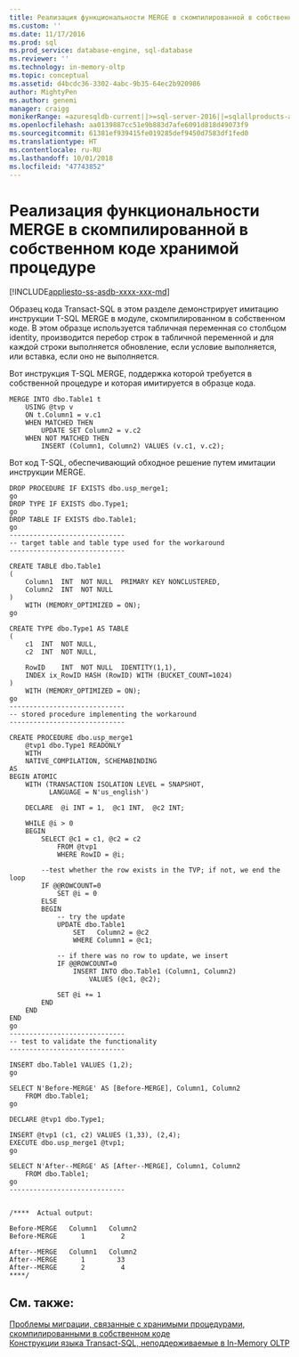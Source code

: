 ```yaml
---
title: Реализация функциональности MERGE в скомпилированной в собственном коде хранимой процедуре | Документация Майкрософт
ms.custom: ''
ms.date: 11/17/2016
ms.prod: sql
ms.prod_service: database-engine, sql-database
ms.reviewer: ''
ms.technology: in-memory-oltp
ms.topic: conceptual
ms.assetid: d4bcdc36-3302-4abc-9b35-64ec2b920986
author: MightyPen
ms.author: genemi
manager: craigg
monikerRange: =azuresqldb-current||>=sql-server-2016||=sqlallproducts-allversions||>=sql-server-linux-2017||=azuresqldb-mi-current
ms.openlocfilehash: aa0139887cc51e9b883d7afe6091d818d49073f9
ms.sourcegitcommit: 61381ef939415fe019285def9450d7583df1fed0
ms.translationtype: HT
ms.contentlocale: ru-RU
ms.lasthandoff: 10/01/2018
ms.locfileid: "47743852"
---
```

# <a name="implementing-merge-functionality-in-a-natively-compiled-stored-procedure"></a>Реализация функциональности MERGE в скомпилированной в собственном коде хранимой процедуре
[!INCLUDE[appliesto-ss-asdb-xxxx-xxx-md](../../includes/appliesto-ss-asdb-xxxx-xxx-md.md)]

  
Образец кода Transact-SQL в этом разделе демонстрирует имитацию инструкции T-SQL MERGE в модуле, скомпилированном в собственном коде. В этом образце используется табличная переменная со столбцом identity, производится перебор строк в табличной переменной и для каждой строки выполняется обновление, если условие выполняется, или вставка, если оно не выполняется.
  
Вот инструкция T-SQL MERGE, поддержка которой требуется в собственной процедуре и которая имитируется в образце кода.  
  
  
  
  
    MERGE INTO dbo.Table1 t  
        USING @tvp v  
        ON t.Column1 = v.c1  
        WHEN MATCHED THEN   
            UPDATE SET Column2 = v.c2  
        WHEN NOT MATCHED THEN  
            INSERT (Column1, Column2) VALUES (v.c1, v.c2);  
  
  
  
  
Вот код T-SQL, обеспечивающий обходное решение путем имитации инструкции MERGE.  
  
  
  
  
    DROP PROCEDURE IF EXISTS dbo.usp_merge1;  
    go  
    DROP TYPE IF EXISTS dbo.Type1;  
    go  
    DROP TABLE IF EXISTS dbo.Table1;  
    go  
    -----------------------------  
    -- target table and table type used for the workaround
    -----------------------------  
  
    CREATE TABLE dbo.Table1  
    (  
        Column1  INT  NOT NULL  PRIMARY KEY NONCLUSTERED,  
        Column2  INT  NOT NULL  
    )   
        WITH (MEMORY_OPTIMIZED = ON);  
    go  
  
    CREATE TYPE dbo.Type1 AS TABLE  
    (  
        c1  INT  NOT NULL,  
        c2  INT  NOT NULL,  
  
        RowID    INT  NOT NULL  IDENTITY(1,1),  
        INDEX ix_RowID HASH (RowID) WITH (BUCKET_COUNT=1024)  
    )   
        WITH (MEMORY_OPTIMIZED = ON);  
    go  
    -----------------------------  
    -- stored procedure implementing the workaround
    -----------------------------  
  
    CREATE PROCEDURE dbo.usp_merge1   
        @tvp1 dbo.Type1 READONLY  
        WITH  
        NATIVE_COMPILATION, SCHEMABINDING  
    AS   
    BEGIN ATOMIC  
        WITH (TRANSACTION ISOLATION LEVEL = SNAPSHOT,  
              LANGUAGE = N'us_english')  

        DECLARE  @i INT = 1,  @c1 INT,  @c2 INT;  
    
        WHILE @i > 0  
        BEGIN  
            SELECT @c1 = c1, @c2 = c2  
                FROM @tvp1  
                WHERE RowID = @i;  
    
            --test whether the row exists in the TVP; if not, we end the loop
            IF @@ROWCOUNT=0  
                SET @i = 0
            ELSE
            BEGIN
                -- try the update
                UPDATE dbo.Table1  
                    SET   Column2 = @c2  
                    WHERE Column1 = @c1;  
    
                -- if there was no row to update, we insert
                IF @@ROWCOUNT=0  
                    INSERT INTO dbo.Table1 (Column1, Column2)  
                        VALUES (@c1, @c2);  
    
                SET @i += 1
            END
        END  
    END  
    go  
    -----------------------------  
    -- test to validate the functionality
    -----------------------------  
  
    INSERT dbo.Table1 VALUES (1,2);  
    go  
  
    SELECT N'Before-MERGE' AS [Before-MERGE], Column1, Column2  
        FROM dbo.Table1;  
    go  
  
    DECLARE @tvp1 dbo.Type1;  
  
    INSERT @tvp1 (c1, c2) VALUES (1,33), (2,4);  
    EXECUTE dbo.usp_merge1 @tvp1;  
    go  
  
    SELECT N'After--MERGE' AS [After--MERGE], Column1, Column2  
        FROM dbo.Table1;  
    go  
    -----------------------------  

  
    /****  Actual output:  
  
    Before-MERGE   Column1   Column2  
    Before-MERGE      1         2  
  
    After--MERGE   Column1   Column2  
    After--MERGE      1        33  
    After--MERGE      2         4  
    ****/  
  
  
## <a name="see-also"></a>См. также:  
 [Проблемы миграции, связанные с хранимыми процедурами, скомпилированными в собственном коде](../../relational-databases/in-memory-oltp/migration-issues-for-natively-compiled-stored-procedures.md)   
 [Конструкции языка Transact-SQL, неподдерживаемые в In-Memory OLTP](../../relational-databases/in-memory-oltp/transact-sql-constructs-not-supported-by-in-memory-oltp.md)  
  
  
